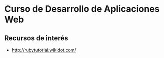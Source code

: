 # Curso de Desarrollo de Aplicaciones Web

## Recursos de interés

- http://rubytutorial.wikidot.com/